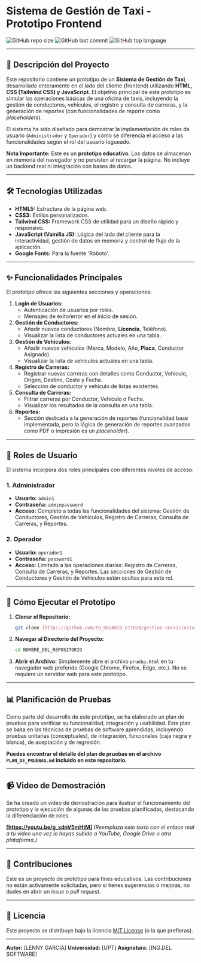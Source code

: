 # Sistema de Gestión de Taxi - Prototipo Frontend

![GitHub repo size](https://img.shields.io/github/repo-size/TU_USUARIO_GITHUB/NOMBRE_DEL_REPOSITORIO?style=flat-square)
![GitHub last commit](https://img.shields.io/github/last-commit/TU_USUARIO_GITHUB/NOMBRE_DEL_REPOSITORIO?style=flat-square)
![GitHub top language](https://img.shields.io/github/languages/top/TU_USUARIO_GITHUB/NOMBRE_DEL_REPOSITORIO?style=flat-square)

---

## 📝 Descripción del Proyecto

Este repositorio contiene un prototipo de un **Sistema de Gestión de Taxi**, desarrollado enteramente en el lado del cliente (frontend) utilizando **HTML, CSS (Tailwind CSS) y JavaScript**. El objetivo principal de este prototipo es simular las operaciones básicas de una oficina de taxis, incluyendo la gestión de conductores, vehículos, el registro y consulta de carreras, y la generación de reportes (con funcionalidades de reporte como *placeholders*).

El sistema ha sido diseñado para demostrar la implementación de roles de usuario (`Administrador` y `Operador`) y cómo se diferencia el acceso a las funcionalidades según el rol del usuario logueado.

**Nota Importante:** Este es un **prototipo educativo**. Los datos se almacenan en memoria del navegador y no persisten al recargar la página. No incluye un backend real ni integración con bases de datos.

---

## 🛠️ Tecnologías Utilizadas

* **HTML5:** Estructura de la página web.
* **CSS3:** Estilos personalizados.
* **Tailwind CSS:** Framework CSS de utilidad para un diseño rápido y responsivo.
* **JavaScript (Vainilla JS):** Lógica del lado del cliente para la interactividad, gestión de datos en memoria y control de flujo de la aplicación.
* **Google Fonts:** Para la fuente 'Roboto'.

---

## ✨ Funcionalidades Principales

El prototipo ofrece las siguientes secciones y operaciones:

1.  **Login de Usuarios:**
    * Autenticación de usuarios por roles.
    * Mensajes de éxito/error en el inicio de sesión.
2.  **Gestión de Conductores:**
    * Añadir nuevos conductores (Nombre, **Licencia**, Teléfono).
    * Visualizar la lista de conductores actuales en una tabla.
3.  **Gestión de Vehículos:**
    * Añadir nuevos vehículos (Marca, Modelo, Año, **Placa**, Conductor Asignado).
    * Visualizar la lista de vehículos actuales en una tabla.
4.  **Registro de Carreras:**
    * Registrar nuevas carreras con detalles como Conductor, Vehículo, Origen, Destino, Costo y Fecha.
    * Selección de conductor y vehículo de listas existentes.
5.  **Consulta de Carreras:**
    * Filtrar carreras por Conductor, Vehículo o Fecha.
    * Visualizar los resultados de la consulta en una tabla.
6.  **Reportes:**
    * Sección dedicada a la generación de reportes (funcionalidad base implementada, pero la lógica de generación de reportes avanzados como PDF o impresión es un *placeholder*).

---

## 🔑 Roles de Usuario

El sistema incorpora dos roles principales con diferentes niveles de acceso:

### **1. Administrador**
* **Usuario:** `admin1`
* **Contraseña:** `adminpassword`
* **Acceso:** Completo a todas las funcionalidades del sistema: Gestión de Conductores, Gestión de Vehículos, Registro de Carreras, Consulta de Carreras, y Reportes.

### **2. Operador**
* **Usuario:** `operador1`
* **Contraseña:** `password1`
* **Acceso:** Limitado a las operaciones diarias: Registro de Carreras, Consulta de Carreras, y Reportes. Las secciones de Gestión de Conductores y Gestión de Vehículos están ocultas para este rol.

---

## 🚀 Cómo Ejecutar el Prototipo

1.  **Clonar el Repositorio:**
    ```bash
    git clone [https://github.com/TU_USUARIO_GITHUB/gestion-serviciostaxi-pruebas.git](https://github.com/TU_USUARIO_GITHUB/NOMBRE_DEL_REPOSITORIO.git)
    ```
2.  **Navegar al Directorio del Proyecto:**
    ```bash
    cd NOMBRE_DEL_REPOSITORIO
    ```
3.  **Abrir el Archivo:**
    Simplemente abre el archivo `prueba.html` en tu navegador web preferido (Google Chrome, Firefox, Edge, etc.). No se requiere un servidor web para este prototipo.

---

## 📊 Planificación de Pruebas

Como parte del desarrollo de este prototipo, se ha elaborado un plan de pruebas para verificar su funcionalidad, integración y usabilidad. Este plan se basa en las técnicas de pruebas de software aprendidas, incluyendo pruebas unitarias (conceptuales), de integración, funcionales (caja negra y blanca), de aceptación y de regresión.

**Puedes encontrar el detalle del plan de pruebas en el archivo `PLAN_DE_PRUEBAS.md` incluido en este repositorio.**

---

## 📹 Video de Demostración

Se ha creado un video de demostración para ilustrar el funcionamiento del prototipo y la ejecución de algunas de las pruebas planificadas, destacando la diferenciación de roles.

**[https://youtu.be/g_sdnV5mHtM]**
*(Reemplaza este texto con el enlace real a tu video una vez lo hayas subido a YouTube, Google Drive u otra plataforma.)*

---

## 🤝 Contribuciones

Este es un proyecto de prototipo para fines educativos. Las contribuciones no están activamente solicitadas, pero si tienes sugerencias o mejoras, no dudes en abrir un *issue* o *pull request*.

---

## 📄 Licencia

Este proyecto se distribuye bajo la licencia [MIT License](https://opensource.org/licenses/MIT) (o la que prefieras).

---

**Autor:** [LENNY GARCIA]
**Universidad:** [UPT]
**Asignatura:** [ING.DEL SOFTWARE]
